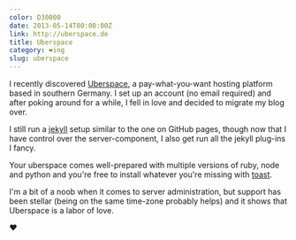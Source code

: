 ```yaml
---
color: D30000
date: 2013-05-14T00:00:00Z
link: http://uberspace.de
title: Uberspace
category: ❤ing
slug: uberspace
---
```


I recently discovered [Uberspace], a pay-what-you-want hosting platform based in
southern Germany. I set up an account (no email required) and after poking
around for a while, I fell in love and decided to migrate my blog over.

I still run a [jekyll] setup similar to the one on GitHub pages, though now that
I have control over the server-component, I also get run all the jekyll plug-ins
I fancy.

Your uberspace comes well-prepared with multiple versions of ruby, node and
python and you're free to install whatever you're missing with [toast].

I'm a bit of a noob when it comes to server administration, but support has been
stellar (being on the same time-zone probably helps) and it  shows that
Uberspace is a labor of love.

❤

[uberspace]: https://uberspace.de/
[toast]: http://www.toastball.net/toast/
[jekyll]: http://jekyllrb.com/
